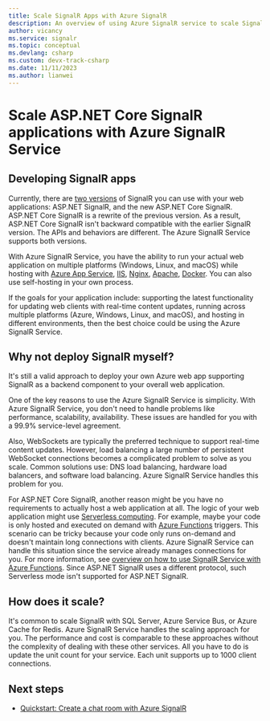 ```yaml
---
title: Scale SignalR Apps with Azure SignalR
description: An overview of using Azure SignalR service to scale SignalR applications.
author: vicancy
ms.service: signalr
ms.topic: conceptual
ms.devlang: csharp
ms.custom: devx-track-csharp
ms.date: 11/11/2023
ms.author: lianwei
---
```

# Scale ASP.NET Core SignalR applications with Azure SignalR Service

## Developing SignalR apps

Currently, there are [two versions](/aspnet/core/signalr/version-differences) of SignalR you can use with your web applications: ASP.NET SignalR, and the new ASP.NET Core SignalR. ASP.NET Core SignalR is a rewrite of the previous version. As a result, ASP.NET Core SignalR isn't backward compatible with the earlier SignalR version. The APIs and behaviors are different. The Azure SignalR Service supports both versions.

With Azure SignalR Service, you have the ability to run your actual web application on multiple platforms (Windows, Linux, and macOS) while hosting with [Azure App Service](../app-service/overview.md), [IIS](/aspnet/core/host-and-deploy/iis/index), [Nginx](/aspnet/core/host-and-deploy/linux-nginx), [Apache](/aspnet/core/host-and-deploy/linux-apache), [Docker](/aspnet/core/host-and-deploy/docker/index). You can also use self-hosting in your own process.

If the goals for your application include: supporting the latest functionality for updating web clients with real-time content updates, running across multiple platforms (Azure, Windows, Linux, and macOS), and hosting in different environments, then the best choice could be using the Azure SignalR Service.

## Why not deploy SignalR myself?

It's still a valid approach to deploy your own Azure web app supporting SignalR as a backend component to your overall web application.

One of the key reasons to use the Azure SignalR Service is simplicity. With Azure SignalR Service, you don't need to handle problems like performance, scalability, availability. These issues are handled for you with a 99.9% service-level agreement.

Also, WebSockets are typically the preferred technique to support real-time content updates. However, load balancing a large number of persistent WebSocket connections becomes a complicated problem to solve as you scale. Common solutions use: DNS load balancing, hardware load balancers, and software load balancing. Azure SignalR Service handles this problem for you.

For ASP.NET Core SignalR, another reason might be you have no requirements to actually host a web application at all. The logic of your web application might use [Serverless computing](https://azure.microsoft.com/overview/serverless-computing/). For example, maybe your code is only hosted and executed on demand with [Azure Functions](../azure-functions/index.yml) triggers. This scenario can be tricky because your code only runs on-demand and doesn't maintain long connections with clients. Azure SignalR Service can handle this situation since the service already manages connections for you. For more information, see [overview on how to use SignalR Service with Azure Functions](signalr-concept-azure-functions.md). Since ASP.NET SignalR uses a different protocol, such Serverless mode isn't supported for ASP.NET SignalR.

## How does it scale?

It's common to scale SignalR with SQL Server, Azure Service Bus, or Azure Cache for Redis. Azure SignalR Service handles the scaling approach for you. The performance and cost is comparable to these approaches without the complexity of dealing with these other services. All you have to do is update the unit count for your service. Each unit supports up to 1000 client connections.

## Next steps

* [Quickstart: Create a chat room with Azure SignalR](signalr-quickstart-dotnet-core.md)